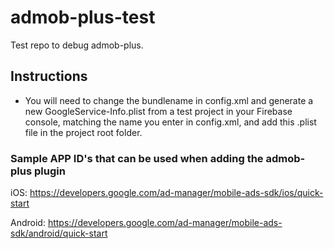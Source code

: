 # admob-plus-test

Test repo to debug admob-plus.

## Instructions

- You will need to change the bundlename in config.xml and generate a new GoogleService-Info.plist from a test project in your Firebase console, matching the name you enter in config.xml, and add this .plist file in the project root folder.

### Sample APP ID's that can be used when adding the admob-plus plugin

iOS: https://developers.google.com/ad-manager/mobile-ads-sdk/ios/quick-start

Android: https://developers.google.com/ad-manager/mobile-ads-sdk/android/quick-start
